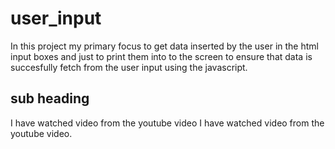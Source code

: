# user_input

In this project my primary focus to get data inserted by the user in the html input boxes and just to print them into to the screen to ensure that data is succesfully fetch from the user input using the javascript.


## sub heading

I have watched video from the youtube video
I have watched video from the youtube video.